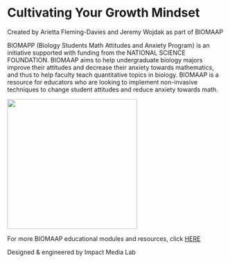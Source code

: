 # Cultivating Your Growth Mindset

Created by Arietta Fleming-Davies and Jeremy Wojdak as part of BIOMAAP

BIOMAPP (Biology Students Math Attitudes and Anxiety Program) is an initiative supported with funding from the NATIONAL SCIENCE FOUNDATION. BIOMAAP aims to help undergraduate biology majors improve their attitudes and decrease their anxiety towards mathematics, and thus to help faculty teach quantitative topics in biology. BIOMAAP is a resource for educators who are looking to implement non-invasive techniques to change student attitudes and reduce anxiety towards math.

<img src="https://qubeshub.org/groups/biomaap/File:/uploads/BioMAAP_logo2.png" width="300px" />

For more BIOMAAP educational modules and resources, click [HERE](http://biomaap.org/)

Designed & engineered by Impact Media Lab
